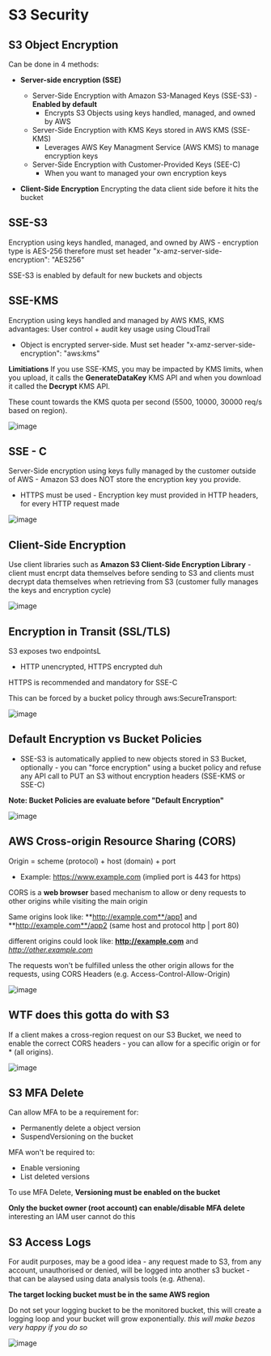 # S3 Security


## S3 Object Encryption

Can be done in 4 methods:

- **Server-side encryption (SSE)**
  - Server-Side Encryption with Amazon S3-Managed Keys (SSE-S3) - **Enabled by default**
    - Encrypts S3 Objects using keys handled, managed, and owned by AWS
  - Server-Side Encryption with KMS Keys stored in AWS KMS (SSE-KMS)
    - Leverages AWS Key Managment Service (AWS KMS) to manage encryption keys
  - Server-Side Encryption with Customer-Provided Keys (SEE-C)
    - When you want to managed your own encryption keys

- **Client-Side Encryption**
Encrypting the data client side before it hits the bucket

## SSE-S3

Encryption using keys handled, managed, and owned by AWS - encryption type is AES-256 therefore must set header "x-amz-server-side-encryption": "AES256"

SSE-S3 is enabled by default for new buckets and objects

## SSE-KMS

Encryption using keys handled and managed by AWS KMS, KMS advantages: User control + audit key usage using CloudTrail

- Object is encrypted server-side. Must set header "x-amz-server-side-encryption": "aws:kms"

**Limitiations** 
If you use SSE-KMS, you may be impacted by KMS limits, when you upload, it calls the **GenerateDataKey** KMS API and when you download it called the **Decrypt** KMS API.

These count towards the KMS quota per second (5500, 10000, 30000 req/s based on region).

![image](https://github.com/UpheldSmile/Virtual-Network/assets/49825639/71e43220-d868-4655-a459-0dc426805fdd)

## SSE - C
Server-Side encryption using keys fully managed by the customer outside of AWS - Amazon S3 does NOT store the encryption key you provide.

- HTTPS must be used - Encryption key must provided in HTTP headers, for every HTTP request made

![image](https://github.com/UpheldSmile/Virtual-Network/assets/49825639/094bfe55-ad12-4a1f-b6bd-981906083367)


## Client-Side Encryption
Use client libraries such as **Amazon S3 Client-Side Encryption Library** - client must encrpt data themselves before sending to S3 and clients must decrypt data themselves when retrieving from S3 (customer fully manages the keys and encryption cycle)

![image](https://github.com/UpheldSmile/Virtual-Network/assets/49825639/b4dfbb2a-d078-4013-9898-0f0f582c2fbb)

## Encryption in Transit (SSL/TLS)

S3 exposes two endpointsL
  - HTTP unencrypted, HTTPS encrypted duh

HTTPS is recommended and mandatory for SSE-C

This can be forced by a bucket policy through aws:SecureTransport:

![image](https://github.com/UpheldSmile/Virtual-Network/assets/49825639/6bf991dc-1c96-4e1a-a1d3-8f6a76321da9)

## Default Encryption vs Bucket Policies

- SSE-S3 is automatically applied to new objects stored in S3 Bucket, optionally - you can "force encryption" using a bucket policy and refuse any API call to PUT an S3 without encryption headers (SSE-KMS or SSE-C)

**Note: Bucket Policies are evaluate before "Default Encryption"**

![image](https://github.com/UpheldSmile/Virtual-Network/assets/49825639/cbe6747f-a845-497b-bc32-7caa01bfa9a3)


## AWS Cross-origin Resource Sharing (CORS)

Origin = scheme (protocol) + host (domain) + port
  - Example: https://www.example.com (implied port is 443 for https)

CORS is a **web browser** based mechanism to allow or deny requests to other origins while visiting the main origin

Same origins look like: **http://example.com**/app1 and **http://example.com**/app2 (same host and protocol http | port 80)

different origins could look like: **http://example.com** and _http://other.example.com_

The requests won't be fulfilled unless the other origin allows for the requests, using CORS Headers (e.g. Access-Control-Allow-Origin)

![image](https://github.com/UpheldSmile/Virtual-Network/assets/49825639/3a5332f9-abae-442b-a509-3583b403d316)

## WTF does this gotta do with S3

If a client makes a cross-region request on our S3 Bucket, we need to enable the correct CORS headers - you can allow for a specific origin or for * (all origins).

![image](https://github.com/UpheldSmile/Virtual-Network/assets/49825639/1a7018aa-e6f2-4926-a346-78601bcb9f51)

## S3 MFA Delete

Can allow MFA to be a requirement for:
- Permanently delete a object version
- SuspendVersioning on the bucket

MFA won't be required to:
- Enable versioning
- List deleted versions

To use MFA Delete, **Versioning must be enabled on the bucket** 

**Only the bucket owner (root account) can enable/disable MFA delete** interesting an IAM user cannot do this

## S3 Access Logs
For audit purposes, may be a good idea - any request made to S3, from any account, unauthorised or denied, will be logged into another s3 bucket - that can be alaysed using data analysis tools (e.g. Athena).

**The target locking bucket must be in the same AWS region**

Do not set your logging bucket to be the monitored bucket, this will create a logging loop and your bucket will grow exponentially. _this will make bezos very happy if you do so_

![image](https://github.com/UpheldSmile/Virtual-Network/assets/49825639/e8b36ed5-38e7-45ea-8d42-4b90a970ae26)

 

